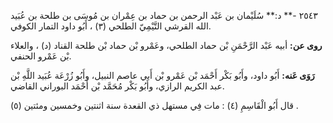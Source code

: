 ٢٥٤٣ -** د:** سُلَيْمان بن عَبْد الرحمن بن حماد بن عِمْران بن مُوسَى بن طلحة بن عُبَيد الله القرشي التَّيْمِيّ الطلحي (٣) ، أَبُو داود التمار الكوفي.

**روى عن:** أبيه عَبْد الرَّحْمَنِ بْن حماد الطلحي، وعَمْرو بْن حماد بْن طلحة القناد (د) ، والعلاء بْن عَمْرو الحنفي.

**رَوَى عَنه:** أَبُو داود، وأَبُو بَكْر أَحْمَد بْن عَمْرو بْن أَبي عاصم النبيل، وأَبُو زُرْعَة عُبَيد اللَّهِ بْن عبد الكريم الرازي، وأَبُو بَكْر مُحَمَّد بْن أَحْمَد البوراني القاضي.

قال أَبُو الْقَاسِمِ (٤) : مات فِي مستهل ذي القعدة سنة اثنتين وخمسين ومئتين (٥) .